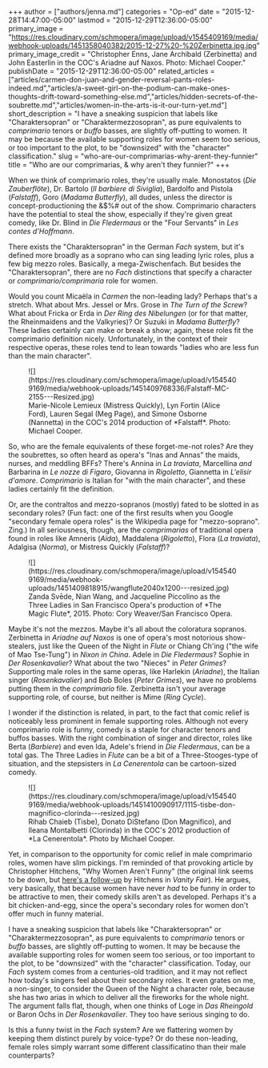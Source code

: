 +++
author = ["authors/jenna.md"]
categories = "Op-ed"
date = "2015-12-28T14:47:00-05:00"
lastmod = "2015-12-29T12:36:00-05:00"
primary_image = "https://res.cloudinary.com/schmopera/image/upload/v1545409169/media/webhook-uploads/1451358040382/2015-12-27%20-%20Zerbinetta.jpg.jpg"
primary_image_credit = "Christopher Enns, Jane Archibald (Zerbinetta) and John Easterlin in the COC's Ariadne auf Naxos. Photo: Michael Cooper."
publishDate = "2015-12-29T12:36:00-05:00"
related_articles = ["articles/carmen-don-juan-and-gender-reversal-pants-roles-indeed.md","articles/a-sweet-girl-on-the-podium-can-make-ones-thoughts-drift-toward-something-else.md","articles/hidden-secrets-of-the-soubrette.md","articles/women-in-the-arts-is-it-our-turn-yet.md"]
short_description = "I have a sneaking suspicion that labels like &quot;Charaktersopran&quot; or &quot;Charaktermezzosopran&quot;, as pure equivalents to *comprimario* tenors or *buffo* basses, are slightly off-putting to women. It may be because the available supporting roles for women seem too serious, or too important to the plot, to be &quot;downsized&quot; with the &quot;character&quot; classification."
slug = "who-are-our-comprimarias-why-arent-they-funnier"
title = "Who are our comprimarias, &amp; why aren&#039;t they funnier?"
+++

When we think of comprimario roles, they're usually male. Monostatos (*Die Zauberflöte*), Dr. Bartolo (*Il barbiere di Siviglia*), Bardolfo and Pistola (*Falstaff*), Goro (*Madama Butterfly*), all dudes, unless the director is concept-productioning the &$%# out of the show. Comprimario characters have the potential to steal the show, especially if they're given great comedy, like Dr. Blind in *Die Fledermaus* or the "Four Servants" in *Les contes d'Hoffmann*.

There exists the "Charaktersopran" in the German *Fach* system, but it's defined more broadly as a soprano who can sing leading lyric roles, plus a few big mezzo roles. Basically, a mega-Zwischenfach. But besides the "Charaktersopran", there are no *Fach* distinctions that specify a character or *comprimario/comprimaria* role for women.
 
Would you count Micaëla in *Carmen* the non-leading lady? Perhaps that's a stretch. What about Mrs. Jessel or Mrs. Grose in *The Turn of the Screw*? What about Fricka or Erda in *Der Ring des Nibelungen* (or for that matter, the Rheinmaidens and the Valkyries)? Or Suzuki in *Madama Butterfly*? These ladies certainly can make or break a show; again, these roles fit the comprimario definition nicely. Unfortunately, in the context of their respective operas, these roles tend to lean towards "ladies who are less fun than the main character".

<figure data-type="image">
![](https://res.cloudinary.com/schmopera/image/upload/v1545409169/media/webhook-uploads/1451409768336/Falstaff-MC-2155---Resized.jpg)<figcaption>Marie-Nicole Lemieux (Mistress Quickly), Lyn Fortin (Alice Ford), Lauren Segal (Meg Page), and Simone Osborne (Nannetta) in the COC's 2014 production of *Falstaff*. Photo: Michael Cooper.</figcaption>
</figure>

So, who are the female equivalents of these forget-me-not roles? Are they the soubrettes, so often heard as opera's "Inas and Annas" the maids, nurses, and meddling BFFs? There's Annina in *La traviata*, Marcellina *and* Barbarina in *Le nozze di Figaro*, Giovanna in *Rigoletto*, Giannetta in *L'elisir d'amore*. *Comprimario* is Italian for "with the main character", and these ladies certainly fit the definition.

Or, are the contraltos and mezzo-sopranos (mostly) fated to be slotted in as secondary roles? (Fun fact: one of the first results when you Google "secondary female opera roles" is the Wikipedia page for "mezzo-soprano". Zing.) In all seriousness, though, are the *comprimarias* of traditional opera found in roles like Amneris (*Aïda*), Maddalena (*Rigoletto*), Flora (*La traviata*), Adalgisa (*Norma*), or Mistress Quickly (*Falstaff*)?

<figure data-type="image">
![](https://res.cloudinary.com/schmopera/image/upload/v1545409169/media/webhook-uploads/1451409818915/wangflute2040x1200---resized.jpg)<figcaption>Zanda Svēde, Nian Wang, and Jacqueline Piccolino as the Three Ladies in San Francisco Opera's production of *The Magic Flute*, 2015. Photo: Cory Weaver/San Francisco Opera.</figcaption>
</figure>

Maybe it's not the mezzos. Maybe it's all about the coloratura sopranos. Zerbinetta in *Ariadne auf Naxos* is one of opera's most notorious show-stealers, just like the Queen of the Night in *Flute* or Chiang Ch'ing ("the wife of Mao Tse-Tung") in *Nixon in China*. Adele in *Die Fledermaus*? Sophie in *Der Rosenkavalier*? What about the two "Nieces" in *Peter Grimes*? Supporting male roles in the same operas, like Harlekin (*Ariadne*), the Italian singer (*Rosenkavalier*) and Bob Boles (*Peter Grimes*), we have no problems putting them in the *comprimario* file. Zerbinetta isn't your average supporting role, of course, but neither is Mime (*Ring Cycle*).

I wonder if the distinction is related, in part, to the fact that comic relief is noticeably less prominent in female supporting roles. Although not every comprimario role is funny, comedy is a staple for character tenors and buffos basses. With the right combination of singer and director, roles like Berta (*Barbiere*) and even Ida, Adele's friend in *Die Fledermaus*, can be a total gas. The Three Ladies in *Flute* can be a bit of a Three-Stooges-type of situation, and the stepsisters in *La Cenerentola* can be cartoon-sized comedy.

<figure data-type="image">
![](https://res.cloudinary.com/schmopera/image/upload/v1545409169/media/webhook-uploads/1451410090917/1115-tisbe-don-magnifico-clorinda---resized.jpg)
<figcaption>Rihab Chaieb (Tisbe), Donato DiStefano (Don Magnifico), and Ileana Montalbetti (Clorinda) in the COC's 2012 production of *La Cenerentola*. Photo by Michael Cooper.</figcaption>
</figure>

Yet, in comparison to the opportunity for comic relief in male comprimario roles, women have slim pickings. I'm reminded of that provoking article by Christopher Hitchens, "Why Women Aren't Funny" (the original link seems to be down, but [here's a follow-up](http://www.vanityfair.com/culture/2008/04/hitchens200804) by Hitchens in *Vanity Fair*). He argues, very basically, that because women have never *had* to be funny in order to be attractive to men, their comedy skills aren't as developed. Perhaps it's a bit chicken-and-egg, since the opera's secondary roles for women don't offer much in funny material.

I have a sneaking suspicion that labels like "Charaktersopran" or "Charaktermezzosopran", as pure equivalents to *comprimario* tenors or *buffo* basses, are slightly off-putting to women. It may be because the available supporting roles for women seem too serious, or too important to the plot, to be "downsized" with the "character" classification. Today, our *Fach* system comes from a centuries-old tradition, and it may not reflect how today's singers feel about their secondary roles. It even grates on me, a non-singer, to consider the Queen of the Night a character role, because she has two arias in which to deliver all the fireworks for the whole night. The argument falls flat, though, when one thinks of Loge in *Das Rheingold* or Baron Ochs in *Der Rosenkavalier*. They too have serious singing to do.

Is this a funny twist in the *Fach* system? Are we flattering women by keeping them distinct purely by voice-type? Or do these non-leading, female roles simply warrant some different classificatino than their male counterparts?
